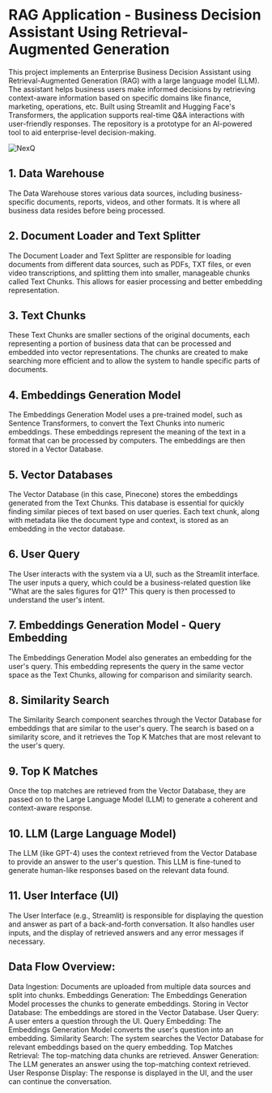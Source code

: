 # RAG Application - Business Decision Assistant Using Retrieval-Augmented Generation

This project implements an Enterprise Business Decision Assistant using Retrieval-Augmented Generation (RAG) with a large language model (LLM). The assistant helps business users make informed decisions by retrieving context-aware information based on specific domains like finance, marketing, operations, etc. Built using Streamlit and Hugging Face's Transformers, the application supports real-time Q&A interactions with user-friendly responses. The repository is a prototype for an AI-powered tool to aid enterprise-level decision-making.


![NexQ](https://github.com/user-attachments/assets/b7977a17-7a7d-4c1c-aebe-85570eba340a)

## 1. Data Warehouse
The Data Warehouse stores various data sources, including business-specific documents, reports, videos, and other formats. It is where all business data resides before being processed.

## 2. Document Loader and Text Splitter
The Document Loader and Text Splitter are responsible for loading documents from different data sources, such as PDFs, TXT files, or even video transcriptions, and splitting them into smaller, manageable chunks called Text Chunks. This allows for easier processing and better embedding representation.

## 3. Text Chunks
These Text Chunks are smaller sections of the original documents, each representing a portion of business data that can be processed and embedded into vector representations. The chunks are created to make searching more efficient and to allow the system to handle specific parts of documents.

## 4. Embeddings Generation Model
The Embeddings Generation Model uses a pre-trained model, such as Sentence Transformers, to convert the Text Chunks into numeric embeddings. These embeddings represent the meaning of the text in a format that can be processed by computers. The embeddings are then stored in a Vector Database.

## 5. Vector Databases
The Vector Database (in this case, Pinecone) stores the embeddings generated from the Text Chunks. This database is essential for quickly finding similar pieces of text based on user queries. Each text chunk, along with metadata like the document type and context, is stored as an embedding in the vector database.

## 6. User Query
The User interacts with the system via a UI, such as the Streamlit interface. The user inputs a query, which could be a business-related question like "What are the sales figures for Q1?" This query is then processed to understand the user's intent.

## 7. Embeddings Generation Model - Query Embedding
The Embeddings Generation Model also generates an embedding for the user's query. This embedding represents the query in the same vector space as the Text Chunks, allowing for comparison and similarity search.

## 8. Similarity Search
The Similarity Search component searches through the Vector Database for embeddings that are similar to the user's query. The search is based on a similarity score, and it retrieves the Top K Matches that are most relevant to the user's query.

## 9. Top K Matches
Once the top matches are retrieved from the Vector Database, they are passed on to the Large Language Model (LLM) to generate a coherent and context-aware response.

## 10. LLM (Large Language Model)
The LLM (like GPT-4) uses the context retrieved from the Vector Database to provide an answer to the user's question. This LLM is fine-tuned to generate human-like responses based on the relevant data found.

## 11. User Interface (UI)
The User Interface (e.g., Streamlit) is responsible for displaying the question and answer as part of a back-and-forth conversation. It also handles user inputs, and the display of retrieved answers and any error messages if necessary.

## Data Flow Overview:
Data Ingestion: Documents are uploaded from multiple data sources and split into chunks.
Embeddings Generation: The Embeddings Generation Model processes the chunks to generate embeddings.
Storing in Vector Database: The embeddings are stored in the Vector Database.
User Query: A user enters a question through the UI.
Query Embedding: The Embeddings Generation Model converts the user's question into an embedding.
Similarity Search: The system searches the Vector Database for relevant embeddings based on the query embedding.
Top Matches Retrieval: The top-matching data chunks are retrieved.
Answer Generation: The LLM generates an answer using the top-matching context retrieved.
User Response Display: The response is displayed in the UI, and the user can continue the conversation.
